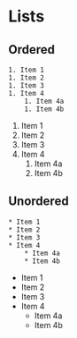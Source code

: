 # Lists

## Ordered

```
1. Item 1
1. Item 2
1. Item 3
1. Item 4
    1. Item 4a
    1. Item 4b
```

1. Item 1
1. Item 2
1. Item 3
1. Item 4
    1. Item 4a
    1. Item 4b

## Unordered

```
* Item 1
* Item 2
* Item 3
* Item 4
    * Item 4a
    * Item 4b
```

* Item 1
* Item 2
* Item 3
* Item 4
    * Item 4a
    * Item 4b
